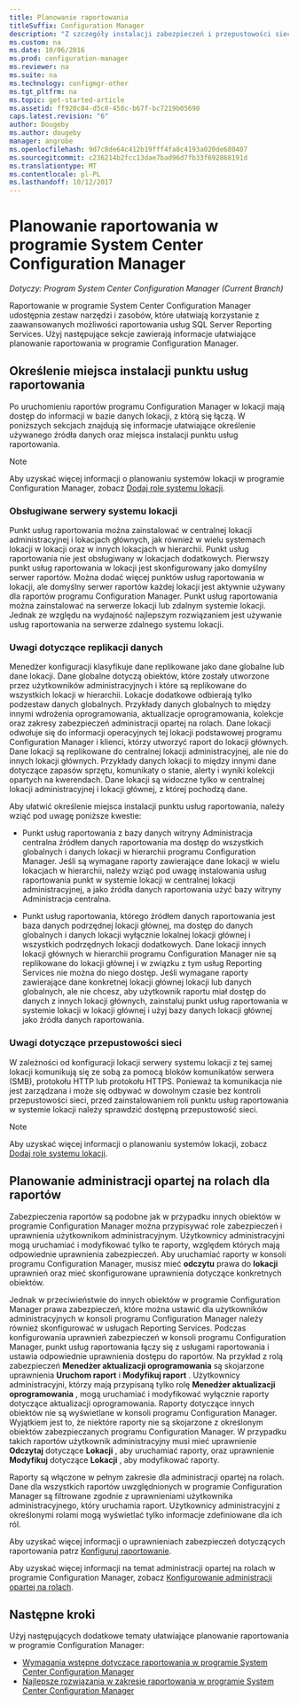 ```yaml
---
title: Planowanie raportowania
titleSuffix: Configuration Manager
description: "Z szczegóły instalacji zabezpieczeń i przepustowości sieci warto planowanie raportowania w programie Configuration Manager."
ms.custom: na
ms.date: 10/06/2016
ms.prod: configuration-manager
ms.reviewer: na
ms.suite: na
ms.technology: configmgr-other
ms.tgt_pltfrm: na
ms.topic: get-started-article
ms.assetid: ff920c84-d5c8-458c-b67f-bc7219b05690
caps.latest.revision: "6"
author: Dougeby
ms.author: dougeby
manager: angrobe
ms.openlocfilehash: 9d7c8de64c412b19fff4fa8c4193a020de680407
ms.sourcegitcommit: c236214b2fcc13dae7bad96d7fb33f692868191d
ms.translationtype: MT
ms.contentlocale: pl-PL
ms.lasthandoff: 10/12/2017
---
```

# <a name="planning-for-reporting-in-system-center-configuration-manager"></a>Planowanie raportowania w programie System Center Configuration Manager

*Dotyczy: Program System Center Configuration Manager (Current Branch)*

Raportowanie w programie System Center Configuration Manager udostępnia zestaw narzędzi i zasobów, które ułatwiają korzystanie z zaawansowanych możliwości raportowania usług SQL Server Reporting Services. Użyj następujące sekcje zawierają informacje ułatwiające planowanie raportowania w programie Configuration Manager.  

##  <a name="BKMK_InstallReportingServicesPoint"></a> Określenie miejsca instalacji punktu usług raportowania  
 Po uruchomieniu raportów programu Configuration Manager w lokacji mają dostęp do informacji w bazie danych lokacji, z którą się łączą. W poniższych sekcjach znajdują się informacje ułatwiające określenie używanego źródła danych oraz miejsca instalacji punktu usług raportowania.  

> [!NOTE]  
>  Aby uzyskać więcej informacji o planowaniu systemów lokacji w programie Configuration Manager, zobacz [Dodaj role systemu lokacji](../deploy/configure/add-site-system-roles.md).  

###  <a name="BKMK_SupportedSiteServers"></a> Obsługiwane serwery systemu lokacji  
 Punkt usług raportowania można zainstalować w centralnej lokacji administracyjnej i lokacjach głównych, jak również w wielu systemach lokacji w lokacji oraz w innych lokacjach w hierarchii. Punkt usług raportowania nie jest obsługiwany w lokacjach dodatkowych. Pierwszy punkt usług raportowania w lokacji jest skonfigurowany jako domyślny serwer raportów. Można dodać więcej punktów usług raportowania w lokacji, ale domyślny serwer raportów każdej lokacji jest aktywnie używany dla raportów programu Configuration Manager. Punkt usług raportowania można zainstalować na serwerze lokacji lub zdalnym systemie lokacji. Jednak ze względu na wydajność najlepszym rozwiązaniem jest używanie usług raportowania na serwerze zdalnego systemu lokacji.  

###  <a name="BKMK_DataReplication"></a> Uwagi dotyczące replikacji danych  
 Menedżer konfiguracji klasyfikuje dane replikowane jako dane globalne lub dane lokacji. Dane globalne dotyczą obiektów, które zostały utworzone przez użytkowników administracyjnych i które są replikowane do wszystkich lokacji w hierarchii. Lokacje dodatkowe odbierają tylko podzestaw danych globalnych. Przykłady danych globalnych to między innymi wdrożenia oprogramowania, aktualizacje oprogramowania, kolekcje oraz zakresy zabezpieczeń administracji opartej na rolach. Dane lokacji odwołuje się do informacji operacyjnych tej lokacji podstawowej programu Configuration Manager i klienci, którzy utworzyć raport do lokacji głównych. Dane lokacji są replikowane do centralnej lokacji administracyjnej, ale nie do innych lokacji głównych. Przykłady danych lokacji to między innymi dane dotyczące zapasów sprzętu, komunikaty o stanie, alerty i wyniki kolekcji opartych na kwerendach. Dane lokacji są widoczne tylko w centralnej lokacji administracyjnej i lokacji głównej, z której pochodzą dane.  

 Aby ułatwić określenie miejsca instalacji punktu usług raportowania, należy wziąć pod uwagę poniższe kwestie:  

-   Punkt usług raportowania z bazy danych witryny Administracja centralna źródłem danych raportowania ma dostęp do wszystkich globalnych i danych lokacji w hierarchii programu Configuration Manager. Jeśli są wymagane raporty zawierające dane lokacji w wielu lokacjach w hierarchii, należy wziąć pod uwagę instalowania usług raportowania punkt w systemie lokacji w centralnej lokacji administracyjnej, a jako źródła danych raportowania użyć bazy witryny Administracja centralna.  

-   Punkt usług raportowania, którego źródłem danych raportowania jest baza danych podrzędnej lokacji głównej, ma dostęp do danych globalnych i danych lokacji wyłącznie lokalnej lokacji głównej i wszystkich podrzędnych lokacji dodatkowych. Dane lokacji innych lokacji głównych w hierarchii programu Configuration Manager nie są replikowane do lokacji głównej i w związku z tym usług Reporting Services nie można do niego dostęp. Jeśli wymagane raporty zawierające dane konkretnej lokacji głównej lokacji lub danych globalnych, ale nie chcesz, aby użytkownik raportu miał dostęp do danych z innych lokacji głównych, zainstaluj punkt usług raportowania w systemie lokacji w lokacji głównej i użyj bazy danych lokacji głównej jako źródła danych raportowania.  

###  <a name="BKMK_NetworkBandwidth"></a> Uwagi dotyczące przepustowości sieci  
 W zależności od konfiguracji lokacji serwery systemu lokacji z tej samej lokacji komunikują się ze sobą za pomocą bloków komunikatów serwera (SMB), protokołu HTTP lub protokołu HTTPS. Ponieważ ta komunikacja nie jest zarządzana i może się odbywać w dowolnym czasie bez kontroli przepustowości sieci, przed zainstalowaniem roli punktu usług raportowania w systemie lokacji należy sprawdzić dostępną przepustowość sieci.  

> [!NOTE]  
>  Aby uzyskać więcej informacji o planowaniu systemów lokacji, zobacz [Dodaj role systemu lokacji](../deploy/configure/add-site-system-roles.md).  

##  <a name="BKMK_RoleBaseAdministration"></a> Planowanie administracji opartej na rolach dla raportów  
 Zabezpieczenia raportów są podobne jak w przypadku innych obiektów w programie Configuration Manager można przypisywać role zabezpieczeń i uprawnienia użytkownikom administracyjnym. Użytkownicy administracyjni mogą uruchamiać i modyfikować tylko te raporty, względem których mają odpowiednie uprawnienia zabezpieczeń. Aby uruchamiać raporty w konsoli programu Configuration Manager, musisz mieć **odczytu** prawa do **lokacji** uprawnień oraz mieć skonfigurowane uprawnienia dotyczące konkretnych obiektów.  

 Jednak w przeciwieństwie do innych obiektów w programie Configuration Manager prawa zabezpieczeń, które można ustawić dla użytkowników administracyjnych w konsoli programu Configuration Manager należy również skonfigurować w usługach Reporting Services. Podczas konfigurowania uprawnień zabezpieczeń w konsoli programu Configuration Manager, punkt usług raportowania łączy się z usługami raportowania i ustawia odpowiednie uprawnienia dostępu do raportów. Na przykład z rolą zabezpieczeń **Menedżer aktualizacji oprogramowania** są skojarzone uprawnienia **Uruchom raport** i **Modyfikuj raport** . Użytkownicy administracyjni, którzy mają przypisaną tylko rolę **Menedżer aktualizacji oprogramowania** , mogą uruchamiać i modyfikować wyłącznie raporty dotyczące aktualizacji oprogramowania. Raporty dotyczące innych obiektów nie są wyświetlane w konsoli programu Configuration Manager. Wyjątkiem jest to, że niektóre raporty nie są skojarzone z określonym obiektów zabezpieczanych programu Configuration Manager. W przypadku takich raportów użytkownik administracyjny musi mieć uprawnienie **Odczytaj** dotyczące **Lokacji** , aby uruchamiać raporty, oraz uprawnienie **Modyfikuj** dotyczące **Lokacji** , aby modyfikować raporty.  

 Raporty są włączone w pełnym zakresie dla administracji opartej na rolach. Dane dla wszystkich raportów uwzględnionych w programie Configuration Manager są filtrowane zgodnie z uprawnieniami użytkownika administracyjnego, który uruchamia raport. Użytkownicy administracyjni z określonymi rolami mogą wyświetlać tylko informacje zdefiniowane dla ich ról.  

 Aby uzyskać więcej informacji o uprawnieniach zabezpieczeń dotyczących raportowania patrz [Konfiguruj raportowanie](configuring-reporting.md).  

 Aby uzyskać więcej informacji na temat administracji opartej na rolach w programie Configuration Manager, zobacz [Konfigurowanie administracji opartej na rolach](../deploy/configure/configure-role-based-administration.md).  

## <a name="next-steps"></a>Następne kroki  
 Użyj następujących dodatkowe tematy ułatwiające planowanie raportowania w programie Configuration Manager:  

-   [Wymagania wstępne dotyczące raportowania w programie System Center Configuration Manager](../../../core/servers/manage/prerequisites-for-reporting.md)  
-   [Najlepsze rozwiązania w zakresie raportowania w programie System Center Configuration Manager](../../../core/servers/manage/best-practices-for-reporting.md)  
